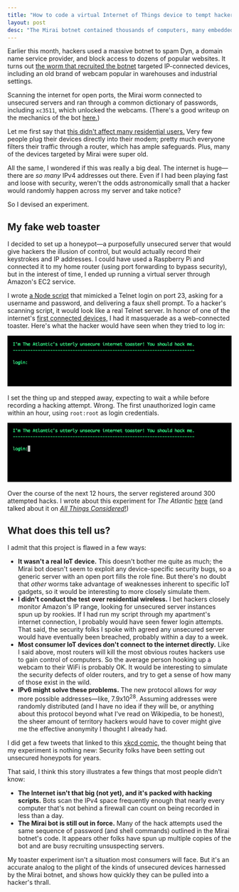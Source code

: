 ```yaml
---
title: "How to code a virtual Internet of Things device to tempt hackers"
layout: post
desc: "The Mirai botnet contained thousands of computers, many embedded within internet-connected gadgets. How long could the average IoT device last before being compromised?"
---
```

Earlier this month, hackers used a massive botnet to spam Dyn, a domain name service provider, and block access to dozens of popular websites. It turns out [the worm that recruited the botnet](https://github.com/jgamblin/Mirai-Source-Code) targeted IP-connected devices, including an old brand of webcam popular in warehouses and industrial settings. 

Scanning the internet for open ports, the Mirai worm connected to unsecured servers and ran through a common dictionary of passwords, including `xc3511`, which unlocked the webcams. (There's a good writeup on the mechanics of the bot [here.](https://www.incapsula.com/blog/malware-analysis-mirai-ddos-botnet.html))

Let me first say that [this didn't affect many residential users.](https://www.wired.com/2016/10/internet-outage-webcam-dvr-botnet/) Very few people plug their devices directly into their modem; pretty much everyone filters their traffic through a router, which has ample safeguards. Plus, many of the devices targeted by Mirai were super old. 

All the same, I wondered if this was really a big deal. The internet is huge—there are _so many_ IPv4 addresses out there. Even if I had been playing fast and loose with security, weren't the odds astronomically small that a hacker would randomly happen across my server and take notice? 

So I devised an experiment.

My fake web toaster
------
I decided to set up a honeypot—a purposefully unsecured server that would give hackers the illusion of control, but would actually record their keystrokes and IP addresses. I could have used a Raspberry Pi and connected it to my home router (using port forwarding to bypass security), but in the interest of time, I ended up running a virtual server through Amazon's EC2 service. 

I wrote [a Node script](https://github.com/arm5077/mirai-honeypot/blob/master/index.js) that mimicked a Telnet login on port 23, asking for a username and password, and delivering a faux shell prompt. To a hacker's scanning script, it would look like a real Telnet server. In honor of one of the internet's [first connected devices,](http://www.livinginternet.com/i/ia_myths_toast.htm) I had it masquerade as a web-connected toaster. Here's what the hacker would have seen when they tried to log in: 

![The fake command line interface.](/assets/intro-cli.gif)

I set the thing up and stepped away, expecting to wait a while before recording a hacking attempt. Wrong. The first unauthorized login came within an hour, using `root:root` as login credentials.

![The fake command line interface.](/assets/hack-attempt.gif)

Over the course of the next 12 hours, the server registered around 300 attempted hacks. I wrote about this experiment for _The Atlantic_ [here](https://www.theatlantic.com/technology/archive/2016/10/we-built-a-fake-web-toaster-and-it-was-hacked-in-an-hour/505571/) (and talked about it on [_All Things Considered_!](http://www.npr.org/sections/alltechconsidered/2016/11/01/500253637/an-experiment-shows-how-quickly-the-internet-of-things-can-be-hacked))

What does this tell us?
------
I admit that this project is flawed in a few ways:

- **It wasn't a real IoT device.** This doesn't bother me quite as much; the Mirai bot doesn't seem to exploit any device-specific security bugs, so a generic server with an open port fills the role fine. But there's no doubt that _other_ worms take advantage of weaknesses inherent to specific IoT gadgets, so it would be interesting to more closely simulate them.
- **I didn't conduct the test over residential wireless.** I bet hackers closely monitor Amazon's IP range, looking for unsecured server instances spun up by rookies. If I had run my script through my apartment's internet connection, I probably would have seen fewer login attempts. That said, the security folks I spoke with agreed any unsecured server would have eventually been breached, probably within a day to a week.
- **Most consumer IoT devices don't connect to the internet directly.** Like I said above, most routers will kill the most obvious routes hackers use to gain control of computers. So the average person hooking up a webcam to their WiFi is probably OK. It would be interesting to simulate the security defects of older routers, and try to get a sense of how many of those exist in the wild. 
- **IPv6 might solve these problems.** The new protocol allows for _way_ more possible addresses—like, 7.9x10<sup>28</sup>. Assuming addresses were randomly distributed (and I have no idea if they will be, or anything about this protocol beyond what I've read on Wikipedia, to be honest), the sheer amount of territory hackers would have to cover might give me the effective anonymity I thought I already had.

I did get a few tweets that linked to this [xkcd comic](https://xkcd.com/350/), the thought being that my experiment is nothing new: Security folks have been setting out unsecured honeypots for years. 

That said, I think this story illustrates a few things that most people didn't know:

- **The Internet isn't that big (not yet), and it's packed with hacking scripts.** Bots scan the IPv4 space frequently enough that nearly every computer that's not behind a firewall can count on being recorded in less than a day.
- **The Mirai bot is still out in force.** Many of the hack attempts used the same sequence of password (and shell commands) outlined in the Mirai botnet's code. It appears other folks have spun up multiple copies of the bot and are busy recruiting unsuspecting servers.

My toaster experiment isn't a situation most consumers will face. But it's an accurate analog to the plight of the kinds of unsecured devices harnessed by the Mirai botnet, and shows how quickly they can be pulled into a hacker's thrall.
